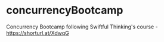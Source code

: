 # concurrencyBootcamp
Concurrency Bootcamp following Swiftful Thinking's course - https://shorturl.at/XdwqG
